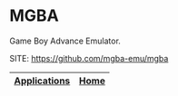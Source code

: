 # MGBA

 Game Boy Advance Emulator.

 SITE: https://github.com/mgba-emu/mgba

 | [Applications](https://portable-linux-apps.github.io/apps.html) | [Home](https://portable-linux-apps.github.io)
 | --- | --- |
